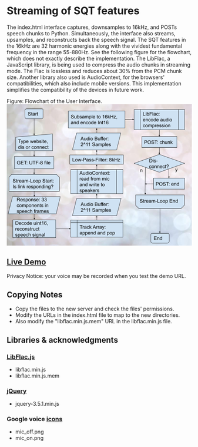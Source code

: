# Streaming of SQT features

The index.html interface captures, downsamples to 16kHz, and POSTs speech chunks to Python. Simultaneously, the interface also streams, upsamples, and reconstructs back the speech signal. The SQT features in the 16kHz are 32 harmonic energies along with the vividest fundamental frequency in the range 55-880Hz. See the following figure for the flowchart, which does not exactly describe the implementation. The LibFlac, a JavaScript library, is being used to compress the audio chunks in streaming mode. The Flac is lossless and reduces about 30% from the PCM chunk size. Another library also used is AudioContext, for the browsers' compatibilities, which also include mobile versions. This implementation simplifies the compatibility of the devices in future work. 

Figure: Flowchart of the User Interface. \
![stream_client_flowchart](stream_client_flowchart.png)

## [Live Demo](https://app.recite.live/t1) 
 Privacy Notice: your voice may be recorded when you test the demo URL. 
 

## Copying Notes

* Copy the files to the new server and check the files' permissions.  
* Modify the URLs in the index.html file to map to the new directories. 
* Also modify the "libflac.min.js.mem" URL in the  libflac.min.js file.


## Libraries & acknowledgments

### [LibFlac.js](https://github.com/mmig/libflac.js)
* libflac.min.js
* libflac.min.js.mem

### [jQuery](https://jquery.com/)
* jquery-3.5.1.min.js

### Google voice [icons](https://icon-library.com) 
* mic_off.png
* mic_on.png

